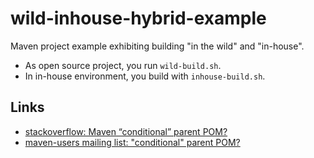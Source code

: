 # wild-inhouse-hybrid-example
Maven project example exhibiting building "in the wild" and "in-house".

* As open source project, you run `wild-build.sh`.
* In in-house environment, you build with `inhouse-build.sh`.

## Links

* [stackoverflow: Maven “conditional” parent POM?](http://stackoverflow.com/questions/35856843/maven-conditional-parent-pom)
* [maven-users mailing list: "conditional" parent POM?](http://mail-archives.apache.org/mod_mbox/maven-users/201603.mbox/browser)
